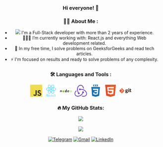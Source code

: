 <div id="header" align="center">

### Hi everyone! 👋


### :woman_technologist: About Me :
- <img src="https://media.giphy.com/media/WUlplcMpOCEmTGBtBW/giphy.gif" width="30"> I'm a Full-Stack developer with more than 2 years of experience.
- 👩🏼‍💻 I’m currently working with: React.js and everything Web development related.
- 🤍  In my free time, I solve problems on GeeksforGeeks and read tech articles.
- :zap: I'm focused on results and ready to solve problems of any complexity.

### :hammer_and_wrench: Languages and Tools :
  <div>
  <img src="https://github.com/devicons/devicon/blob/master/icons/javascript/javascript-original.svg" title="JavaScript" alt="JavaScript" width="40" height="40"/>&nbsp;
  <img src="https://github.com/devicons/devicon/blob/master/icons/react/react-original-wordmark.svg" title="React" alt="React" width="40" height="40"/>&nbsp;
  <img src="https://github.com/devicons/devicon/blob/master/icons/nodejs/nodejs-original-wordmark.svg" title="NodeJS" alt="NodeJS" width="40" height="40"/>&nbsp;
  <img src="https://github.com/devicons/devicon/blob/master/icons/redux/redux-original.svg" title="Redux" alt="Redux " width="40" height="40"/>&nbsp;
  <img src="https://github.com/devicons/devicon/blob/master/icons/css3/css3-plain-wordmark.svg"  title="CSS3" alt="CSS" width="40" height="40"/>&nbsp;
  <img src="https://github.com/devicons/devicon/blob/master/icons/html5/html5-original.svg" title="HTML5" alt="HTML" width="40" height="40"/>&nbsp;
  <img src="https://github.com/devicons/devicon/blob/master/icons/git/git-original-wordmark.svg" title="Git" **alt="Git" width="40" height="40"/>
</div>


### :fire: My GitHub Stats:
![](https://github-readme-streak-stats.herokuapp.com/?user=valomakk)

<div id="header" align="center">
  <img src="https://media.giphy.com/media/L1R1tvI9svkIWwpVYr/giphy.gif" width="300"/>
</div> 
<div id="header" align="center">

[![Telegram](https://img.shields.io/badge/Telegram-2CA5E0?style=for-the-badge&logo=telegram&logoColor=white&link=https://https://t.me/xwnkp)](https://t.me/xwnkp)
[![Gmail](https://img.shields.io/badge/Gmail-D14836?style=for-the-badge&logo=gmail&logoColor=white&link=mailto:gybskaya.anna@gmail.com)](mailto:gybskaya.anna@gmail.com)
[![LinkedIn](https://img.shields.io/badge/LinkedIn-blue?style=for-the-badge&logo=linkedin&logoColor=white&link=https://www.linkedin.com/in/valeriagirko/)](https://www.linkedin.com/in/valeriagirko/)

<img src="https://komarev.com/ghpvc/?username=valomakk&style=flat-square&color=blue" alt=""/>
